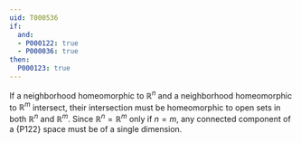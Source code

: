 ```yaml
---
uid: T000536
if:
  and:
  - P000122: true
  - P000036: true
then:
  P000123: true
---
```

If a neighborhood homeomorphic to $\mathbb R^n$ and a neighborhood homeomorphic
to $\mathbb R^m$ intersect, their intersection must be homeomorphic to open sets
in both $\mathbb R^n$ and $\mathbb R^m$. Since $\mathbb R^n=\mathbb R^m$ only if
$n=m$, any connected component of a {P122} space must be of a single dimension.
